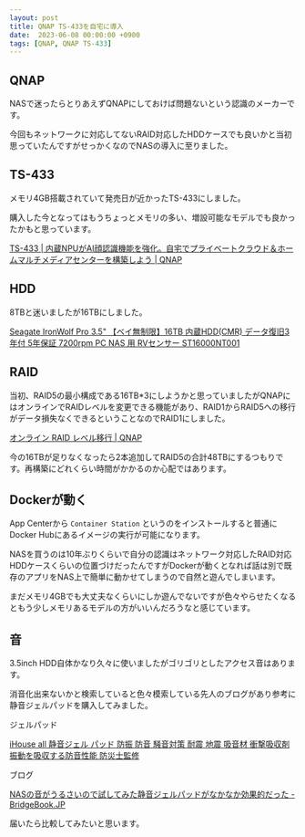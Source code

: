 ```yaml
---
layout: post
title: QNAP TS-433を自宅に導入
date:  2023-06-08 00:00:00 +0900
tags: [QNAP, QNAP TS-433]
---
```


## QNAP 

NASで迷ったらとりあえずQNAPにしておけば問題ないという認識のメーカーです。

今回もネットワークに対応してないRAID対応したHDDケースでも良いかと当初思っていたんですがせっかくなのでNASの導入に至りました。

## TS-433

メモリ4GB搭載されていて発売日が近かったTS-433にしました。

購入した今となってはもうちょっとメモリの多い、増設可能なモデルでも良かったかもと思っています。

[TS-433 \| 内蔵NPUがAI顔認識機能を強化。自宅でプライベートクラウド＆ホームマルチメディアセンターを構築しよう \| QNAP](https://www.qnap.com/ja-jp/product/ts-433)

## HDD

8TBと迷いましたが16TBにしました。

[Seagate IronWolf Pro 3.5" 【ベイ無制限】16TB 内蔵HDD(CMR) データ復旧3年付 5年保証 7200rpm PC NAS 用 RVセンサー ST16000NT001](https://amzn.to/43NTiBC)

## RAID

当初、RAID5の最小構成である16TB*3にしようかと思っていましたがQNAPにはオンラインでRAIDレベルを変更できる機能があり、RAID1からRAID5への移行がデータ損失なくできるということなのでRAID1にしました。

[オンライン RAID レベル移行 \| QNAP](https://www.qnap.com/ja-jp/how-to/tutorial/article/%E3%82%AA%E3%83%B3%E3%83%A9%E3%82%A4%E3%83%B3-raid-%E3%83%AC%E3%83%99%E3%83%AB%E7%A7%BB%E8%A1%8C)

今の16TBが足りなくなったら2本追加してRAID5の合計48TBにするつもりです。再構築にどれくらい時間がかかるのか心配ではあります。

## Dockerが動く

App Centerから `Container Station` というのをインストールすると普通にDocker Hubにあるイメージの実行が可能になります。

NASを買うのは10年ぶりくらいで自分の認識はネットワーク対応したRAID対応HDDケースくらいの位置づけだったんですがDockerが動くとなれば話は別で既存のアプリをNAS上で簡単に動かせてしまうので自然と遊んでしまいます。

まだメモリ4GBでも大丈夫なくらいにしか遊んでないですが色々やらせたくなるともう少しメモリあるモデルの方がいいんだろうなと感じています。

## 音

3.5inch HDD自体かなり久々に使いましたがゴリゴリとしたアクセス音はあります。

消音化出来ないかと検索していると色々模索している先人のブログがあり参考に静音ジェルパッドを購入してみました。

ジェルパッド

[iHouse all 静音ジェル パッド 防振 防音 騒音対策 耐震 地震 吸音材 衝撃吸収剤 振動を吸収する防音性能 防災士監修](https://amzn.to/43qCl0n)


ブログ

[NASの音がうるさいので試してみた静音ジェルパッドがなかなか効果的だった - BridgeBook.JP](https://bridgebook.jp/nas-quiet-gel-pad/)

届いたら比較してみたいと思います。
